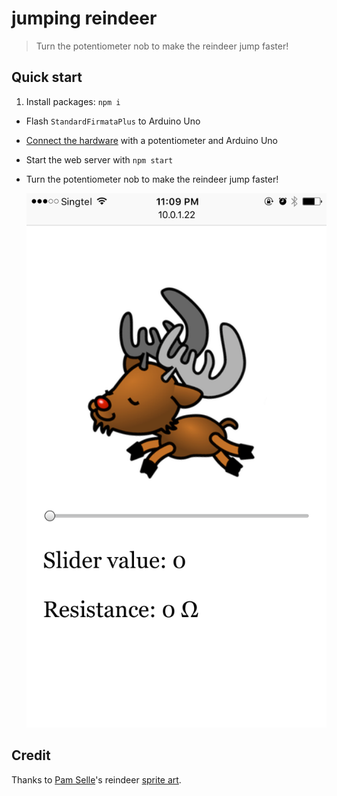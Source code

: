 # jumping reindeer

> Turn the potentiometer nob to make the reindeer jump faster!

## Quick start

1. Install packages: `npm i`
- Flash `StandardFirmataPlus` to Arduino Uno
- [Connect the hardware](http://johnny-five.io/examples/potentiometer/) with a potentiometer and Arduino Uno
- Start the web server with `npm start`
- Turn the potentiometer nob to make the reindeer jump faster!

  ![](screenshot.png)

## Credit

Thanks to [Pam Selle](http://thewebivore.com/simplifying-animation-with-colliejs-plus-a-dancing-reindeer/)'s reindeer [sprite art](http://thewebivore.com/demos/collie/deer-sprite.png).

